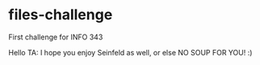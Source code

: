 files-challenge
===============

First challenge for INFO 343

Hello TA: I hope you enjoy Seinfeld as well, or else NO SOUP FOR YOU! :)
